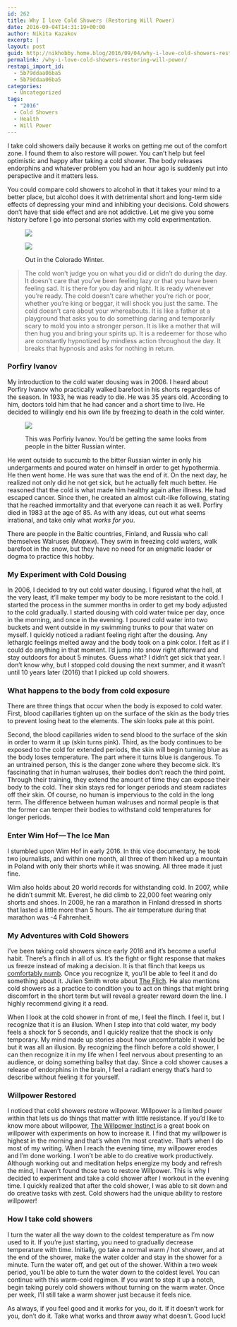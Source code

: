 ```yaml
---
id: 262
title: Why I love Cold Showers (Restoring Will Power)
date: 2016-09-04T14:31:19+00:00
author: Nikita Kazakov
excerpt: |
layout: post
guid: http://nikhobby.home.blog/2016/09/04/why-i-love-cold-showers-restoring-will-power/
permalink: /why-i-love-cold-showers-restoring-will-power/
restapi_import_id:
  - 5b79ddaa06ba5
  - 5b79ddaa06ba5
categories:
  - Uncategorized
tags:
  - "2016"
  - Cold Showers
  - Health
  - Will Power
---
```

I take cold showers daily because it works on getting me out of the comfort zone. I found them to also restore will power. You can’t help but feel optimistic and happy after taking a cold shower. The body releases endorphins and whatever problem you had an hour ago is suddenly put into perspective and it matters less.

<div class="ast-oembed-container">
</div>

You could compare cold showers to alcohol in that it takes your mind to a better place, but alcohol does it with detrimental short and long-term side effects of depressing your mind and inhibiting your decisions. Cold showers don’t have that side effect and are not addictive. Let me give you some history before I go into personal stories with my cold experimentation.<figure> 

![](http://nikitakazakov.com/wp-content/uploads/2018/08/e7858-1czziut95pxj7n4pwuiqyhw.jpeg)  
</figure> <figure class="wp-caption"> 

![](http://nikitakazakov.com/wp-content/uploads/2018/08/4b474-1xhpqwg9mat4cpwicu32vzq.jpeg) <figcaption class="wp-caption-text">Out in the Colorado Winter.</figcaption></figure> 

> The cold won’t judge you on what you did or didn’t do during the day. It doesn’t care that you’ve been feeling lazy or that you have been feeling sad. It is there for you day and night. It is ready whenever you’re ready. The cold doesn’t care whether you’re rich or poor, whether you’re king or beggar, it will shock you just the same. The cold doesn’t care about your whereabouts. It is like a father at a playground that asks you to do something daring and temporarily scary to mold you into a stronger person. It is like a mother that will then hug you and bring your spirits up. It is a redeemer for those who are constantly hypnotized by mindless action throughout the day. It breaks that hypnosis and asks for nothing in return.

### Porfiry Ivanov

My introduction to the cold water dousing was in 2006. I heard about Porfiry Ivanov who practically walked barefoot in his shorts regardless of the season. In 1933, he was ready to die. He was 35 years old. According to him, doctors told him that he had cancer and a short time to live. He decided to willingly end his own life by freezing to death in the cold winter.<figure class="wp-caption"> 

![](https://cdn-images-1.medium.com/max/800/0*FcWEQRTf-484WG4o.) <figcaption class="wp-caption-text">This was Porfiriy Ivanov. You’d be getting the same looks from people in the bitter Russian winter.</figcaption></figure> 

He went outside to succumb to the bitter Russian winter in only his undergarments and poured water on himself in order to get hypothermia. He then went home. He was sure that was the end of it. On the next day, he realized not only did he not get sick, but he actually felt much better. He reasoned that the cold is what made him healthy again after illness. He had escaped cancer. Since then, he created an almost cult-like following, stating that he reached immortality and that everyone can reach it as well. Porfiry died in 1983 at the age of 85. As with any ideas, cut out what seems irrational, and take only what _works for you_.

There are people in the Baltic countries, Finland, and Russia who call themselves Walruses (Моржи). They swim in freezing cold waters, walk barefoot in the snow, but they have no need for an enigmatic leader or dogma to practice this hobby.

### My Experiment with Cold Dousing

In 2006, I decided to try out cold water dousing. I figured what the hell, at the very least, it’ll make temper my body to be more resistant to the cold. I started the process in the summer months in order to get my body adjusted to the cold gradually. I started dousing with cold water twice per day, once in the morning, and once in the evening. I poured cold water into two buckets and went outside in my swimming trunks to pour that water on myself. I quickly noticed a radiant feeling right after the dousing. Any lethargic feelings melted away and the body took on a pink color. I felt as if I could do anything in that moment. I’d jump into snow right afterward and stay outdoors for about 5 minutes. Guess what? I didn’t get sick that year. I don’t know why, but I stopped cold dousing the next summer, and it wasn’t until 10 years later (2016) that I picked up cold showers.

<div class="ast-oembed-container">
</div>

### What happens to the body from cold exposure

There are three things that occur when the body is exposed to cold water. First, blood capillaries tighten up on the surface of the skin as the body tries to prevent losing heat to the elements. The skin looks pale at this point.

Second, the blood capillaries widen to send blood to the surface of the skin in order to warm it up (skin turns pink). Third, as the body continues to be exposed to the cold for extended periods, the skin will begin turning blue as the body loses temperature. The part where it turns blue is dangerous. To an untrained person, this is the danger zone where they become sick. It’s fascinating that in human walruses, their bodies don’t reach the third point. Through their training, they extend the amount of time they can expose their body to the cold. Their skin stays red for longer periods and steam radiates off their skin. Of course, no human is impervious to the cold in the long term. The difference between human walruses and normal people is that the former can temper their bodies to withstand cold temperatures for longer periods.

### Enter Wim Hof — The Ice Man

<div class="ast-oembed-container">
</div>

I stumbled upon Wim Hof in early 2016. In this vice documentary, he took two journalists, and within one month, all three of them hiked up a mountain in Poland with only their shorts while it was snowing. All three made it just fine.

Wim also holds about 20 world records for withstanding cold. In 2007, while he didn’t summit Mt. Everest, he did climb to 22,000 feet wearing only shorts and shoes. In 2009, he ran a marathon in Finland dressed in shorts that lasted a little more than 5 hours. The air temperature during that marathon was -4 Fahrenheit.

### My Adventures with Cold Showers

I’ve been taking cold showers since early 2016 and it’s become a useful habit. There’s a flinch in all of us. It’s the fight or flight response that makes us freeze instead of making a decision. It is that flinch that keeps us <a href="https://medium.com/basicdrop/the-comfortably-numb-trap-43e1a35b0de5#.4vpdkjta2" target="_blank" rel="noopener noreferrer">comfortably numb</a>. Once you recognize it, you’ll be able to feel it and do something about it. Julien Smith wrote about <a href="https://www.amazon.com/Flinch-Julien-Smith-ebook/dp/B00NLJHGOA#nav-subnav" target="_blank" rel="noopener noreferrer">The Flich</a>. He also mentions cold showers as a practice to condition you to act on things that might bring discomfort in the short term but will reveal a greater reward down the line. I highly recommend giving it a read.

When I look at the cold shower in front of me, I feel the flinch. I feel it, but I recognize that it is an illusion. When I step into that cold water, my body feels a shock for 5 seconds, and I quickly realize that the shock is only temporary. My mind made up stories about how uncomfortable it would be but it was all an illusion. By recognizing the flinch before a cold shower, I can then recognize it in my life when I feel nervous about presenting to an audience, or doing something ballsy that day. Since a cold shower causes a release of endorphins in the brain, I feel a radiant energy that’s hard to describe without feeling it for yourself.

### Willpower Restored

I noticed that cold showers restore willpower. Willpower is a limited power within that lets us do things that matter with little resistance. If you’d like to know more about willpower, <a href="https://www.amazon.com/Willpower-Instinct-Self-Control-Works-Matters-ebook/dp/B005ERIRZE/ref=sr_1_1?s=digital-text&ie=UTF8&qid=1472746735&sr=1-1&keywords=willpower+kelly+mcgonigal#nav-subnav" target="_blank" rel="noopener noreferrer">The Willpower Instinct </a>is a great book on willpower with experiments on how to increase it. I find that my willpower is highest in the morning and that’s when I’m most creative. That’s when I do most of my writing. When I reach the evening time, my willpower erodes and I’m done working. I won’t be able to do creative work productively. Although working out and meditation helps energize my body and refresh the mind, I haven’t found those two to restore Willpower. This is why I decided to experiment and take a cold shower after I workout in the evening time. I quickly realized that after the cold shower, I was able to sit down and do creative tasks with zest. Cold showers had the unique ability to restore willpower!

### How I take cold showers

I turn the water all the way down to the coldest temperature as I’m now used to it. If you’re just starting, you need to gradually decrease temperature with time. Initially, go take a normal warm / hot shower, and at the end of the shower, make the water colder and stay in the shower for a minute. Turn the water off, and get out of the shower. Within a two week period, you’ll be able to turn the water down to the coldest level. You can continue with this warm-cold regimen. If you want to step it up a notch, begin taking purely cold showers without turning on the warm water. Once per week, I’ll still take a warm shower just because it feels nice.

<div class="ast-oembed-container">
</div>

As always, if you feel good and it works for you, do it. If it doesn’t work for you, don’t do it. Take what works and throw away what doesn’t. Good luck!